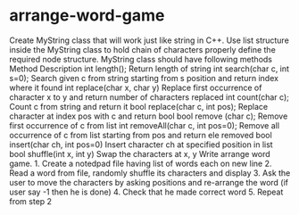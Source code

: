 # arrange-word-game
Create MyString class that will work just like string in C++. Use list structure inside the MyString class to hold chain of characters properly define the required node structure. MyString class should have following methods Method Description int length(); Return length of string int search(char c, int s=0); Search given c from string starting from s position and return index where it found int replace(char x, char y) Replace first occurrence of character x to y and return number of characters replaced int count(char c); Count c from string and return it bool replace(char c, int pos); Replace character at index pos with c and return bool bool remove (char c); Remove first occurrence of c from list int removeAll(char c, int pos=0); Remove all occurrence of c from list starting from pos and return ele removed bool insert(char ch, int pos=0) Insert character ch at specified position in list bool shuffle(int x, int y) Swap the characters at x, y Write arrange word game. 1. Create a notedpad file having list of words each on new line 2. Read a word from file, randomly shuffle its characters and display 3. Ask the user to move the characters by asking positions and re-arrange the word (if user say -1 then he is done) 4. Check that he made correct word 5. Repeat from step 2
